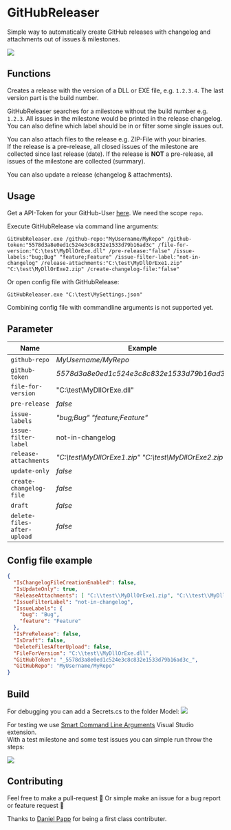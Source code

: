 # GitHubReleaser
Simple way to automatically create GitHub releases with changelog and attachments out of issues & milestones.

![](img/flow.png)

## Functions
Creates a release with the version of a DLL or EXE file, e.g. `1.2.3.4`. The last version part is the build number.

GitHubReleaser searches for a milestone without the build number e.g. `1.2.3`. All issues in the milestone would be printed in the release changelog. You can also define which label should be in or filter some single issues out.

You can also attach files to the release e.g. ZIP-File with your binaries.  
If the release is a pre-release, all closed issues of the milestone are collected since last release (date). If the release is __NOT__ a pre-release, all issues of the milestone are collected (summary).

You can also update a release (changelog & attachments).

## Usage
Get a API-Token for your GitHub-User [here](https://github.com/settings/tokens). We need the scope `repo`.

Execute GitHubRelease via command line arguments:
```shell
GitHubReleaser.exe /github-repo:"MyUsername/MyRepo" /github-token:"5578d3a8e0ed1c524e3c8c832e1533d79b16ad3c" /file-for-version:"C:\test\MyDllOrExe.dll" /pre-release:"false" /issue-labels:"bug;Bug" "feature;Feature" /issue-filter-label:"not-in-changelog" /release-attachments:"C:\test\MyDllOrExe1.zip" "C:\test\MyDllOrExe2.zip" /create-changelog-file:"false"
```

Or open config file with GitHubRelease:
```shell
GitHubReleaser.exe "C:\test\MySettings.json"
```

Combining config file with commandline arguments is not supported yet.

## Parameter

| Name                        | Example                                               | Required |
| --------------------------- | ----------------------------------------------------- | -------- |
| `github-repo`               | _MyUsername/MyRepo_                                   | ✅        |
| `github-token`              | _5578d3a8e0ed1c524e3c8c832e1533d79b16ad3c_            | ✅        |
| `file-for-version`          | "C:\test\MyDllOrExe.dll"                              | ✅        |
| `pre-release`               | _false_                                               |          |
| `issue-labels`              | _"bug;Bug" "feature;Feature"_                         |          |
| `issue-filter-label`        | not-in-changelog                                      |          |
| `release-attachments`       | _"C:\test\MyDllOrExe1.zip" "C:\test\MyDllOrExe2.zip"_ |          |
| `update-only`               | _false_                                               |          |
| `create-changelog-file`     | _false_                                               |          |
| `draft`                     | _false_                                               |          |
| `delete-files-after-upload` | _false_                                               |          |


## Config file example

```json
{
  "IsChangelogFileCreationEnabled": false,
  "IsUpdateOnly": true,
  "ReleaseAttachments": [ "C:\\test\\MyDllOrExe1.zip", "C:\\test\\MyDllOrExe2.zip" ],
  "IssueFilterLabel": "not-in-changelog",
  "IssueLabels": {
    "bug": "Bug", 
    "feature": "Feature"
  },
  "IsPreRelease": false,
  "IsDraft": false,
  "DeleteFilesAfterUpload": false,
  "FileForVersion": "C:\\test\\MyDllOrExe.dll",
  "GitHubToken": "_5578d3a8e0ed1c524e3c8c832e1533d79b16ad3c_",
  "GitHubRepo": "MyUsername/MyRepo"
}
```

## Build
For debugging you can add a Secrets.cs to the folder Model:
![](img/build_secrets.png)

For testing we use [Smart Command Line Arguments](https://marketplace.visualstudio.com/items?itemName=MBulli.SmartCommandlineArguments) Visual Studio extension.  
With a test milestone and some test issues you can simple run throw the steps:

![](img/build_smart-command-line-arguments.png)

## Contributing
Feel free to make a pull-request 🦄
Or simple make an issue for a bug report or feature request 💖

Thanks to [Daniel Papp](https://github.com/DanielPa) for being a first class contributer.
